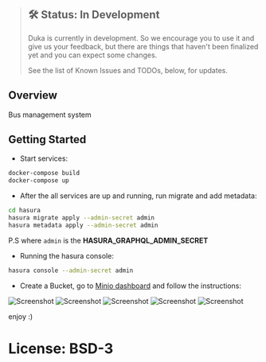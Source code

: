 > ## 🛠 Status: In Development
> Duka is currently in development. So we encourage you to use it and give us your feedback, but there are things that haven't been finalized yet and you can expect some changes.
>
> See the list of Known Issues and TODOs, below, for updates.

## Overview

Bus management system


## Getting Started

* Start services:

```bash
docker-compose build
docker-compose up
```

* After the all services are up and running, run migrate and add metadata:

```bash
cd hasura
hasura migrate apply --admin-secret admin
hasura metadata apply --admin-secret admin
```

P.S where `admin` is the **HASURA_GRAPHQL_ADMIN_SECRET**


* Running the hasura console:

```bash
hasura console --admin-secret admin
```


* Create a Bucket, go to [Minio dashboard][Minio] and follow the instructions:

![Screenshot](https://i.ibb.co/6wYd0q0/Screenshot-from-2021-09-27-17-33-55.png)
![Screenshot](https://i.ibb.co/tJY73QQ/Screenshot-from-2021-09-27-17-34-07.png)
![Screenshot](https://i.ibb.co/pynyg9Y/Screenshot-from-2021-09-27-17-34-27.png)
![Screenshot](https://i.ibb.co/YDCYgnx/Screenshot-from-2021-09-27-17-37-23.png)
![Screenshot](https://i.ibb.co/ySzkhHg/Screenshot-from-2021-09-27-17-35-01.png)



enjoy :)

# License: BSD-3


[Duka]: https://github.com/Mohamed-Kaizen/duka



[Minio]: http://storageui.localhost/
